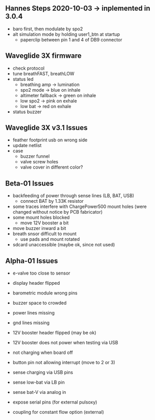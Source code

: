 Hannes Steps 2020-10-03 -> inplemented in 3.0.4
-----------------------
- baro first, then modulate by spo2
- alt simulation mode by holding user1_btn at startup
  - paperclip between pin 1 and 4 of DB9 connector

Waveglide 3X firmware
---------------------
- check protocol
- tune breathFAST, breathLOW
- status led
  - breathing amp -> lumination
  - spo2 mode -> blue on inhale
  - altimeter fallback -> green on inhale
  - low spo2 -> pink on exhale
  - low bat -> red on exhale
- status buzzer

Waveglide 3X v3.1 Issues
------------------------
- feather footprint usb on wrong side
- update netlist
- case
  - buzzer funnel
  - valve screw holes
  - valve cover in different color?


Beta-01 Issues
--------------
- backfeeding of power through sense lines (LB, BAT, USB)
  - connect BAT by 1.33K resistor
- some traces interfere with ChargePower500 mount holes
  (were changed without notice by PCB fabricator)
- some mount holes blocked
  - move 12V booster a bit
- move buzzer inward a bit
- breath snsor difficult to mount
  - use pads and mount rotated
- sdcard unaccessible (maybe ok, since not used)



Alpha-01 Issues
---------------
- e-valve too close to sensor
- display header flipped
- barometric module wrong pins
- buzzer space to crowded
- power lines missing
- gnd lines missing
- 12V booster header flipped (may be ok)
- 12V booster does not power when testing via USB
- not charging when board off
- button pin not allowing interrupt (move to 2 or 3)
- sense charging via USB pins
- sense low-bat via LB pin
- sense bat-V via analog in

- expose serial pins (for external pulsoxy)
- coupling for constant flow option (external)
